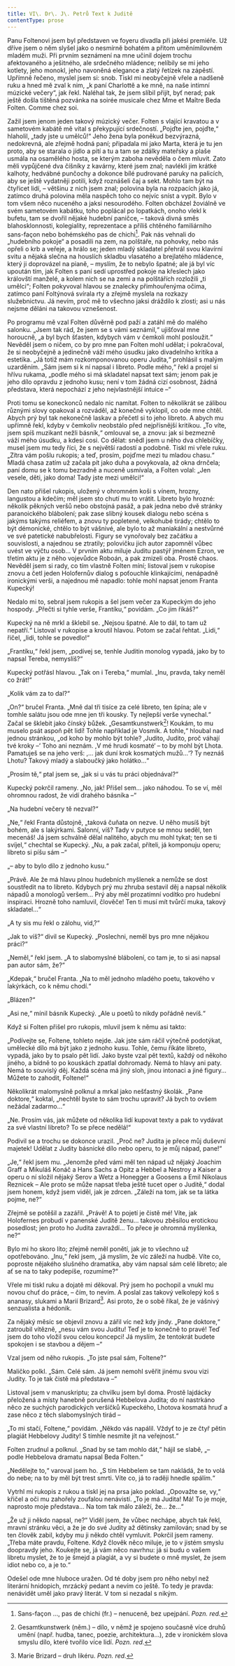 ```yaml
---
title: VI\. Dr\. J\. Petrů Text k Juditě
contentType: prose
---
```


<section>

Panu Foltenovi jsem byl představen ve foyeru divadla při jakési premiéře. Už dříve jsem o něm slyšel jako o nesmírně bohatém a přitom uměnímilovném mladém muži. Při prvním seznámení na mne učinil dojem trochu afektovaného a ješitného, ale srdečného mládence; nelíbily se mi jeho kotlety, jeho monokl, jeho navoněná elegance a zlatý řetízek na zápěstí. Upřímně řečeno, myslel jsem si: snob. Tiskl mi neobyčejně vřele a nadšeně ruku a hned mě zval k nim, „k paní Charlottě a ke mně, na naše intimní múzické večery“, jak řekl. Naléhal tak, že jsem slíbil přijít, byť nerad; pak ještě došla tištěná pozvánka na soirée musicale chez Mme et Maître Beda Folten. Comme chez soi.

Zažil jsem jenom jeden takový múzický večer. Folten s vlající kravatou a v sametovém kabátě mě vítal s překypující srdečností. „Pojďte jen, pojďte,“ hlaholil, „tady jste u umělců!“ Jeho žena byla poněkud bezvýrazná, nedokrevná, ale zřejmě hodná paní; připadala mi jako Marta, která je tu jen proto, aby se starala o jídlo a pití a tu a tam se zdálky mateřsky a plaše usmála na osamělého hosta, se kterým zaboha nevěděla o čem mluvit. Zato měli vypůjčené dva číšníky z kavárny, které jsem znal; navlékli jim krátké kalhoty, hedvábné punčochy a dokonce bílé pudrované paruky na palicích, aby se ještě vydatněji potili, když roznášeli čaj a sekt. Mohlo tam být na čtyřicet lidí, – většinu z nich jsem znal; polovina byla na rozpacích jako já, zatímco druhá polovina měla naspěch toho co nejvíc sníst a vypít. Bylo v tom všem něco nuceného a jaksi nesourodého. Folten obcházel žoviálně ve svém sametovém kabátku, toho poplácal po lopatkách, onoho vlekl k bufetu, tam se dvořil nějaké hudební paničce, – taková divná směs blahosklonnosti, kolegiality, reprezentace a příliš chtěného familiárního sans-façon nebo bohémského pas de chichi[^14]. Pak nás vehnali do „hudebního pokoje“ a posadili na zem, na polštáře, na pohovky, nebo nás opřeli o krb a veřeje, a hrálo se; jeden mladý skladatel přehrál svou klavírní svitu a nějaká slečna na houslích skladbu vlasatého a brejlatého mládence, který ji doprovázel na pianě, – myslím, že to nebylo špatné; ale já byl víc upoután tím, jak Folten s paní sedí uprostřed pokoje na křeslech jako královští manželé, a kolem nich se na zemi a na polštářích rozložili „ti umělci“; Folten pokyvoval hlavou se znalecky přimhouřenýma očima, zatímco paní Foltýnová svírala rty a zřejmě myslela na rozkazy služebnictvu. Já nevím, proč mě to všechno jaksi dráždilo k zlosti; asi u nás nejsme děláni na takovou vznešenost.

Po programu mě vzal Folten důvěrně pod paží a zatáhl mě do malého salonku. „Jsem tak rád, že jsem se s vámi seznámil,“ ujišťoval mne horoucně, „a byl bych šťasten, kdybych vám v čemkoli mohl posloužit.“ Nevěděl jsem o ničem, co by pro mne pan Folten mohl udělat; i pokračoval, že si neobyčejně a jedinečně váží mého úsudku jako divadelního kritika a estetika. „Já totiž mám rozkomponovanou operu Judita,“ prohlásil s malým uzarděním. „Sám jsem si k ní napsal i libreto. Podle mého,“ řekl a projel si hřívu rukama, „podle mého si má skladatel napsat text sám; jenom pak je jeho dílo opravdu z jednoho kusu; není v tom žádná cizí osobnost, žádná představa, která nepochází z jeho nejvlastnější intuice –“

Proti tomu se koneckonců nedalo nic namítat. Folten to několikrát se zálibou různými slovy opakoval a rozváděl, až konečně vyklopil, co ode mne chtěl. Abych prý byl tak nekonečně laskav a přečetl si to jeho libreto. A abych mu upřímně řekl, kdyby v čemkoliv neobstálo před nejpřísnější kritikou. „To víte, jsem spíš muzikant nežli básník,“ omlouval se, a znovu: jak si bezmezně váží mého úsudku, a kdesi cosi. Co dělat: snědl jsem u něho dva chlebíčky, musel jsem mu tedy říci, že s největší radostí a podobně. Tiskl mi vřele ruku. „Zítra vám pošlu rukopis; a teď, prosím, pojďme mezi tu mladou chasu.“ Mladá chasa zatím už začala pít jako duha a povykovala, až okna drnčela; paní domu se k tomu bezradně a nuceně usmívala, a Folten volal: „Jen vesele, děti, jako doma! Tady jste mezi umělci!“

Den nato přišel rukopis, uložený v ohromném koši s vínem, hrozny, langustou a kdečím; měl jsem sto chutí mu to vrátit. Libreto bylo hrozné: několik pěkných veršů nebo obstojná pasáž, a pak jedna nebo dvě stránky paranoického blábolení; pak zase slibný kousek dialogu nebo scéna s jakýms takýms reliéfem, a znovu ty popletené, velkohubé tirády; chtělo to být démonické, chtělo to být vášnivé, ale bylo to až maniakální a nestvůrné ve své patetické nabubřelosti. Figury se vynořovaly bez začátku a souvislosti, a najednou se ztratily; polovičku jich autor zapomněl vůbec uvést ve výčtu osob… V prvním aktu miluje Juditu pastýř jménem Ezron, ve třetím aktu je z něho vojevůdce Roboán, a pak zmizeli oba. Prostě chaos. Nevěděl jsem si rady, co tím vlastně Folten míní; listoval jsem v rukopise znovu a četl jeden Holofernův dialog s poťouchle klinkajícími, nenápadně ironickými verši, a najednou mě napadlo: tohle mohl napsat jenom Franta Kupecký!

Nedalo mi to, sebral jsem rukopis a šel jsem večer za Kupeckým do jeho hospody. „Přečti si tyhle verše, Frantíku,“ povídám. „Co jim říkáš?“

Kupecký na ně mrkl a šklebil se. „Nejsou špatné. Ale to dál, to tam už nepatří.“ Listoval v rukopise a kroutil hlavou. Potom se začal řehtat. „Lidi,“ řičel, „lidi, tohle se povedlo!“

„Frantíku,“ řekl jsem, „podívej se, tenhle Juditin monolog vypadá, jako by to napsal Tereba, nemyslíš?“

Kupecký potřásl hlavou. „Tak on i Tereba,“ mumlal. „Inu, pravda, taky neměl co žrát!“

„Kolik vám za to dal?“

„On?“ bručel Franta. „Mně dal tři tisíce za celé libreto, ten špína; ale v tomhle salátu jsou ode mne jen tři kousky. Ty nejlepší verše vynechal.“ Začal se šklebit jako čínský bůžek. „Gesamtkunstwerk[^15]! Koukám, to mu muselo psát aspoň pět lidí! Tohle například je Vosmík. A tohle,“ hloubal nad jednou stránkou, „od koho by mohlo být tohle? ,Judito, Judito, proč váhají tvé kroky –‘ Toho ani neznám. ,V mé hrudi kosmaté‘ – to by mohl být Lhota. Pamatuješ se na jeho verš: ,… jak duní krok kosmatých mužů…‘? Ty neznáš Lhotu? Takový mladý a slaboučký jako holátko…“

„Prosím tě,“ ptal jsem se, „jak si u vás tu práci objednával?“

Kupecký pokrčil rameny. „No, jak! Přišel sem… jako náhodou. To se ví, měl ohromnou radost, že vidí drahého básníka –“

„Na hudební večery tě nezval?“

„Ne,“ řekl Franta důstojně, „taková čuňata on nezve. U něho musíš být bohém, ale s lakýrkami. Salonní, víš? Tady v putyce se mnou seděl, ten mecenáš! Já jsem schválně dělal nalitého, abych mu mohl tykat; ten se ti svíjel,“ chechtal se Kupecký. „Nu, a pak začal, příteli, já komponuju operu; libreto si píšu sám –“

„– aby to bylo dílo z jednoho kusu.“

„Právě. Ale že má hlavu plnou hudebních myšlenek a nemůže se dost soustředit na to libreto. Kdybych prý mu zhruba sestavil děj a napsal několik nápadů a monologů veršem… Prý aby měl prozatímní vodítko pro hudební inspiraci. Hrozně toho namluvil, člověče! Ten ti musí mít tvůrčí muka, takový skladatel…“

„A ty sis mu řekl o zálohu, vid,?“

„Jak to víš?“ divil se Kupecký. „Poslechni, neměl bys pro mne nějakou práci?“

„Neměl,“ řekl jsem. „A to slabomyslné blábolení, co tam je, to si asi napsal pan autor sám, že?“

„Kdepak,“ bručel Franta. „Na to měl jednoho mladého poetu, takového v lakýrkách, co k němu chodí.“

„Blázen?“

„Asi ne,“ mínil básník Kupecký. „Ale u poetů to nikdy pořádně nevíš.“

Když si Folten přišel pro rukopis, mluvil jsem k němu asi takto:

„Podívejte se, Foltene, tohleto nejde. Jak jste sám ráčil výtečně podotýkat, umělecké dílo má být jako z jednoho kusu. Tohle, čemu říkáte libreto, vypadá, jako by to psalo pět lidí. Jako byste vzal pět textů, každý od někoho jiného, a bídně to po kouskách zpatlal dohromady. Nemá to hlavy ani paty. Nemá to souvislý děj. Každá scéna má jiný sloh, jinou intonaci a jiné figury… Můžete to zahodit, Foltene!“

Několikrát malomyslně polknul a mrkal jako nešťastný školák. „Pane doktore,“ koktal, „nechtěl byste to sám trochu upravit? Já bych to ovšem nežádal zadarmo…“

„Ne. Prosím vás, jak můžete od několika lidí kupovat texty a pak to vydávat za své vlastní libreto? To se přece nedělá!“

Podivil se a trochu se dokonce urazil. „Proč ne? Judita je přece můj duševní majetek! Udělat z Judity básnické dílo nebo operu, to je můj nápad, pane!“

„Je,“ řekl jsem mu. „Jenomže před vámi měl ten nápad už nějaký Joachim Graff a Mikuláš Konáč a Hans Sachs a Opitz a Hebbel a Nestroy a Kaiser a operu o ní složil nějaký Serov a Wetz a Honegger a Goosens a Emil Nikolaus Reznicek – Ale proto se může napsat třeba ještě tucet oper o Juditě,“ dodal jsem honem, když jsem viděl, jak je zdrcen. „Záleží na tom, jak se ta látka pojme, ne?“

Zřejmě se potěšil a zazářil. „Právě! A to pojetí je čistě mé! Víte, jak Holofernes probudí v panenské Juditě ženu… takovou zběsilou erotickou posedlost; jen proto ho Judita zavraždí… To přece je ohromná myšlenka, ne?“

Bylo mi ho skoro líto; zřejmě neměl ponětí, jak je to všechno už opotřebováno. „Inu,“ řekl jsem, „já myslím, že víc záleží na hudbě. Víte co, poproste nějakého slušného dramatika, aby vám napsal sám celé libreto; ale ať se na to taky podepíše, rozumíme?“

Vřele mi tiskl ruku a dojatě mi děkoval. Prý jsem ho pochopil a vnukl mu novou chuť do práce, – čím, to nevím. A poslal zas takový velkolepý koš s ananasy, slukami a Marií Brizard[^16]. Asi proto, že o sobě říkal, že je vášnivý senzualista a hédonik.

Za nějaký měsíc se objevil znovu a zářil víc než kdy jindy. „Pane doktore,“ zatroubil vítězně, „nesu vám svou Juditu! Teď je to konečně to pravé! Teď jsem do toho vložil svou celou koncepci! Já myslím, že tentokrát budete spokojen i se stavbou a dějem –“

Vzal jsem od něho rukopis. „To jste psal sám, Foltene?“

Maličko polkl. „Sám. Celé sám. Já jsem nemohl svěřit jinému svou vizi Judity. To je tak čistě má představa –“

Listoval jsem v manuskriptu; za chvilku jsem byl doma. Prostě lajdácky přeložená a místy hanebně porušená Hebbelova Judita; do ní nastrkáno něco ze suchých parodických veršíčků Kupeckého, Lhotova kosmatá hruď a zase něco z těch slabomyslných tirád –

„To mi stačí, Foltene,“ povídám. „Někdo vás napálil. Vždyť to je ze čtyř pětin plagiát Hebbelovy Judity! S tímhle nesmíte jít na veřejnost.“

Folten zrudnul a polknul. „Snad by se tam mohlo dát,“ hájil se slabě, „– podle Hebbelova dramatu napsal Beda Folten.“

„Nedělejte to,“ varoval jsem ho. „S tím Hebbelem se tam nakládá, že to volá do nebe; na to by měl být trest smrti. Víte co, já to raději hnedle spálím.“

Vytrhl mi rukopis z rukou a tiskl jej na prsa jako poklad. „Opovažte se, vy,“ křičel a oči mu zahořely zoufalou nenávistí. „To je má Judita! Má! To je moje, naprosto moje představa… Na tom tak málo záleží, že… že…“

„Že už ji někdo napsal, ne?“ Viděl jsem, že vůbec nechápe, abych tak řekl, mravní stránku věci, a že je do své Judity až dětinsky zamilován; snad by se ten člověk zabil, kdyby mu ji někdo chtěl vymluvit. Pokrčil jsem rameny. „Třeba máte pravdu, Foltene. Když člověk něco miluje, je to v jistém smyslu doopravdy jeho. Koukejte se, já vám něco navrhnu: já si budu o vašem libretu myslet, že to je šmejd a plagiát, a vy si budete o mně myslet, že jsem idiot nebo co, a je to.“

Odešel ode mne hluboce uražen. Od té doby jsem pro něho nebyl než literární hnidopich, mrzácký pedant a nevím co ještě. To tedy je pravda: nenávidět uměl jako pravý literát. V tom si nezadal s nikým.

</section>

[^1]: Salup (franc.) – velký šátek. _Pozn. red._

[^2]: Boióťané, Fajákové – podle Homérovy _Odyssey_ obyvatelé bájných krajin, jimiž Řekové pohrdali. _Pozn. red._

[^3]: Šalabastr (maď.) – tahák. _Pozn. red._

[^4]: Misera plebs (lat.) – chudina, nevzdělaný lid. _Pozn. red._

[^5]: Myrmidoni – bájný starořecký kmen, který odvozoval svůj původ od mravenců, přeneseně je Myrmidon člověk, který slepě vykonává příkazy. _Pozn. red._

[^6]: Ad audiendum verbum (lat.) – k výslechu. _Pozn. red._

[^7]: Jan Malát, čes. hudební skladatel a pedagog (1843–1915), mj. autor metodiky hry na klavír a housle. _Pozn. red._

[^8]: Sufizantní (fr.) – samolibý, ješitný. _Pozn. red._

[^9]: Infinitezimální (lat.) – nekonečně malý. _Pozn. red._

[^10]: Frenezie (řec.) – bouřlivé nadšení. _Pozn. red._

[^11]: Zapsáno podle ústního sdělení.

[^12]: Středověký nominalismus – filozofický směr, který tvrdí, že obecným pojmům nic skutečného neodpovídá, jsou to jen výtvory lidského myšlení, pouhá jména (z lat. nomen = jméno). _Pozn. red._

[^13]: Dopisy Abaelarda a Heloisy – dopisy mapující milostný příběh významného filozofa středověku Pierra Abélarda a jeho žačky Heloisy._Pozn. red._

[^14]: Sans-façon …, pas de chichi (fr.) – nenuceně, bez upejpání. _Pozn. red._

[^15]: Gesamtkunstwerk (něm.) – dílo, v němž je spojeno současně více druhů umění (např. hudba, tanec, poezie, architektura…), zde v ironickém slova smyslu dílo, které tvořilo více lidí. _Pozn. red._

[^16]: Marie Brizard – druh likéru. _Pozn. red._

[^17]: Kniks (něm.) – pukrle. _Pozn. red._

[^18]: Mittenwaldky – housle vyrobené v bavorském Mittenwaldu. _Pozn. red._

[^19]: Ostinato (ital.) – opakování tématu v jednom hlasu. _Pozn. red._

[^20]: Fandango – tradiční španělský tanec. _Pozn. red._

[^21]: Cantus firmus (lat.) – zde chorál. _Pozn. red._

[^22]: Rosenkavalier – opera Richarda Strausse (Růžový kavalír). _Pozn. red._

[^23]: Apokryfy (řec.) – spisy, které církev nepojímá do kánonu biblických textů; podvržené, nepůvodní dílo. _Pozn. red._
